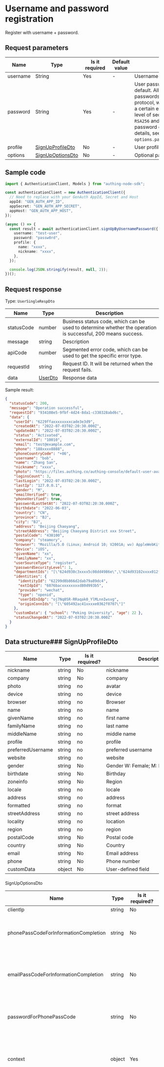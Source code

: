 # Username and password registration

<!--
Warning ⚠️:
Do not modify this document directly,
https://github.com/Authing/authing-docs-factory
Use this project to generate
-->

<LastUpdated />

Register with username + password.

## Request parameters

| Name     | Type                                             | <div style="width:80px">Is it required</div> | Default value | <div style="width:300px">Description</div>                                                                                                                                                                                                                                                                                                                     | <div style="width:200px"></div>Sample value</div> |
| -------- | ------------------------------------------------ | -------------------------------------------- | ------------- | -------------------------------------------------------------------------------------------------------------------------------------------------------------------------------------------------------------------------------------------------------------------------------------------------------------------------------------------------------------- | ------------------------------------------------- |
| username | String                                           | Yes                                          | -             | Username                                                                                                                                                                                                                                                                                                                                                       | `test`                                            |
| password | String                                           | Yes                                          | -             | User password, not encrypted by default. All GenAuth APIs transmit passwords securely via the HTTPS protocol, which can ensure security to a certain extent. If you need a higher level of security, we also support `RSA256` and the national secret `SM2` password encryption method. For details, see the optional parameter `options.passwordEncryptType`. | `passw0rd`                                        |
| profile  | <a href="#SignUpProfileDto">SignUpProfileDto</a> | No                                           | -             | User profile                                                                                                                                                                                                                                                                                                                                                   |                                                   |
| options  | <a href="#SignUpOptionsDto">SignUpOptionsDto</a> | No                                           | -             | Optional parameters                                                                                                                                                                                                                                                                                                                                            |                                                   |

## Sample code

```typescript
import { AuthenticationClient, Models } from "authing-node-sdk";

const authenticationClient = new AuthenticationClient({
  // Need to replace with your GenAuth AppId, Secret and Host
  appId: "GEN_AUTH_APP_ID",
  appSecret: "GEN_AUTH_APP_SECRET",
  appHost: "GEN_AUTH_APP_HOST",
});

(async () => {
  const result = await authenticationClient.signUpByUsernamePassword({
    username: "test-user",
    password: "passw0rd",
    profile: {
      name: "xxxx",
      nickname: "xxxx",
    },
  });

  console.log(JSON.stringify(result, null, 2));
})();
```

## Request response

Type: `UserSingleRespDto`

| Name       | Type                           | Description                                                                                                  |
| ---------- | ------------------------------ | ------------------------------------------------------------------------------------------------------------ |
| statusCode | number                         | Business status code, which can be used to determine whether the operation is successful, 200 means success. |
| message    | string                         | Description                                                                                                  |
| apiCode    | number                         | Segmented error code, which can be used to get the specific error type.                                      |
| requestId  | string                         | Request ID. It will be returned when the request fails.                                                      |
| data       | <a href="#UserDto">UserDto</a> | Response data                                                                                                |

Sample result:

```json
{
  "statusCode": 200,
  "message": "Operation successful",
  "requestId": "934108e5-9fbf-4d24-8da1-c330328abd6c",
  "data": {
    "userId": "6229ffaxxxxxxxxcade3e3d9",
    "createdAt": "2022-07-03T02:20:30.000Z",
    "updatedAt": "2022-07-03T02:20:30.000Z",
    "status": "Activated",
    "externalId": "10010",
    "email": "test@example.com",
    "phone": "188xxxx8888",
    "phoneCountryCode": "+86",
    "username": "bob",
    "name": "Zhang San",
    "nickname": "xxxx",
    "photo": "https://files.authing.co/authing-console/default-user-avatar.png",
    "loginsCount": 3,
    "lastLogin": "2022-07-03T02:20:30.000Z",
    "lastIp": "127.0.0.1",
    "gender": "M",
    "emailVerified": true,
    "phoneVerified": true,
    "passwordLastSetAt": "2022-07-03T02:20:30.000Z",
    "birthdate": "2022-06-03",
    "country": "CN",
    "province": "BJ",
    "city": "BJ",
    "address": "Beijing Chaoyang",
    "streetAddress": "Beijing Chaoyang District xxx Street",
    "postalCode": "438100",
    "company": "steamory",
    "browser": "Mozilla/5.0 (Linux; Android 10; V2001A; wv) AppleWebKit/537.36 (KHTML, like Gecko) Version/4.0 Chrome/87.0.4280.141 Mobile Safari/537.36 VivoBrowser/10.2.10.0",
    "device": "iOS",
    "givenName": "xx",
    "familyName": "xx",
    "userSourceType": "register",
    "passwordSecurityLevel": 1,
    "departmentIds": "[\"624d930c3xxxx5c08dd4986e\",\"624d93102xxxx012f33cd2fe\"]",
    "identities": {
      "identityId": "62299d8b866d2dab79a89dc4",
      "extIdpId": "6076bacxxxxxxxxd80d993b5",
      "provider": "wechat",
      "type": "openid",
      "userIdInIdp": "oj7Nq05R-RRaqak0_YlMLnnIwsvg",
      "originConnIds": "[\"605492ac41xxxxe0362f0707\"]"
    },
    "customData": { "school": "Peking University", "age": 22 },
    "statusChangedAt": "2022-07-03T02:20:30.000Z"
  }
}
```

## Data structure### <a id="SignUpProfileDto"></a> SignUpProfileDto

| Name              | Type   | <div style="width:80px ">Is it required?</div> | <div style="width:300px">Description</div> | <div style="width:200px">Sample value</div> |
| ----------------- | ------ | ---------------------------------------------- | ------------------------------------------ | ------------------------------------------- |
| nickname          | string | No                                             | nickname                                   |                                             |
| company           | string | No                                             | company                                    | `GenAuth .Inc`                              |
| photo             | string | no                                             | avatar                                     | `https://www.genauth.ai/demo.jpg`           |
| device            | string | no                                             | device                                     | `iOS`                                       |
| browser           | string | no                                             | Browser                                    | `Edge`                                      |
| name              | string | no                                             | name                                       | `Mike`                                      |
| givenName         | string | no                                             | first name                                 | `Zhou`                                      |
| familyName        | string | no                                             | last name                                  | `Jay`                                       |
| middleName        | string | no                                             | middle name                                | `Jane`                                      |
| profile           | string | no                                             | profile                                    | `this is my profile`                        |
| preferredUsername | string | no                                             | preferred username                         | `Mike`                                      |
| website           | string | no                                             | website                                    | ` https://www.genauth.ai`                   |
| gender            | string | No                                             | Gender W: Female; M: Male                  | M                                           |
| birthdate         | string | No                                             | Birthday                                   | `2020.2.2`                                  |
| zoneinfo          | string | No                                             | Region                                     | `HongKong`                                  |
| locale            | string | no                                             | locale                                     | `EN-US`                                     |
| address           | string | no                                             | address                                    | `Hai Dian XX`                               |
| formatted         | string | no                                             | format                                     |                                             |
| streetAddress     | string | no                                             | street address                             | `Hai Dian Street 1`                         |
| locality          | string | no                                             | location                                   | `BeiJing HaiDian`                           |
| region            | string | no                                             | region                                     | `china`                                     |
| postalCode        | string | No                                             | Postal code                                | `3500000`                                   |
| country           | string | No                                             | Country                                    | `china`                                     |
| email             | string | No                                             | Email address                              | `help@genauth.ai`                           |
| phone             | string | No                                             | Phone number                               | `114114114`                                 |
| customData        | object | No                                             | User-defined field                         | `{"name":"H"}`                              |

### <a id="SignUpOptionsDto"></a>

SignUpOptionsDto

| Name                                  | Type   | <div style="width:80px">Is it required?</div> | <div Description                                                                                                                                                                                                                                                                                                                                                                                                                                                                                                                                                                                                                                                                                                                         | <div style="width:200px">Example value</div>             |
| ------------------------------------- | ------ | --------------------------------------------- | ---------------------------------------------------------------------------------------------------------------------------------------------------------------------------------------------------------------------------------------------------------------------------------------------------------------------------------------------------------------------------------------------------------------------------------------------------------------------------------------------------------------------------------------------------------------------------------------------------------------------------------------------------------------------------------------------------------------------------------------- | -------------------------------------------------------- |
| clientIp                              | string | No                                            | Client IP                                                                                                                                                                                                                                                                                                                                                                                                                                                                                                                                                                                                                                                                                                                                | `192.168.0.1`                                            |
| phonePassCodeForInformationCompletion | string | No                                            | SMS verification code used to complete user information during registration                                                                                                                                                                                                                                                                                                                                                                                                                                                                                                                                                                                                                                                              | `1234`                                                   |
| emailPassCodeForInformationCompletion | string | No                                            | Email verification code used to complete user information during registration                                                                                                                                                                                                                                                                                                                                                                                                                                                                                                                                                                                                                                                            | `1234`                                                   |
| passwordForPhonePassCode              | string | No                                            | Used to supplement password during `Mobile phone verification code registration`                                                                                                                                                                                                                                                                                                                                                                                                                                                                                                                                                                                                                                                         | `xxxxxxxxxxxxxxxx`                                       |
| context                               | object | Yes                                           | Additional parameters passed during login/registration will be stored in user-defined fields                                                                                                                                                                                                                                                                                                                                                                                                                                                                                                                                                                                                                                             | `{"phoneNumber":"188xxxx8888","phoneCountryCode":"+86"}` |
| passwordEncryptType                   | string | No                                            | Password encryption type, supports sm2 and rsa. By default, it can be unencrypted. <br>- `none`: Do not encrypt the password, use plain text for transmission. <br>- `rsa`: Use the RSA256 algorithm to encrypt the password. You need to use the RSA public key of the GenAuth service for encryption. Please read the **Introduction** section to learn how to obtain the RSA256 public key of the GenAuth service. <br>- `sm2`: Use the [National Secret SM2 Algorithm](https://baike.baidu.com/item/SM2/15081831) to encrypt the password. You need to use the SM2 public key of the GenAuth service for encryption. Please read the **Introduction** section to learn how to obtain the SM2 public key of the GenAuth service. <br> | sm2                                                      |

### <a id="UserDto"></a> UserDto

| Name                     | Type    | <div style="width:80px">Is it required?</div> | <div style="width:300px">Description</div>                                                                                                                                                                                                                                                                                                                         | <div style="width:200px">Sample value</div>                                                                                                                      |
| ------------------------ | ------- | --------------------------------------------- | ------------------------------------------------------------------------------------------------------------------------------------------------------------------------------------------------------------------------------------------------------------------------------------------------------------------------------------------------------------------ | ---------------------------------------------------------------------------------------------------------------------------------------------------------------- |
| userId                   | string  | yes                                           | User unique identifier, which can be user ID, user name, email, mobile phone number, external ID, or ID in an external identity source.                                                                                                                                                                                                                            | `6229ffaxxxxxxxxcade3e3d9`                                                                                                                                       |
| createdAt                | string  | yes                                           | Creation time                                                                                                                                                                                                                                                                                                                                                      | `2022-07-03T02:20:30.000Z`                                                                                                                                       |
| updatedAt                | string  | yes                                           | Update time                                                                                                                                                                                                                                                                                                                                                        | `2022-07-03T02:20:30.000Z`                                                                                                                                       |
| status                   | string  | yes                                           | Current status of the account                                                                                                                                                                                                                                                                                                                                      | Suspended                                                                                                                                                        |
| externalId               | string  | no                                            | Third-party external ID                                                                                                                                                                                                                                                                                                                                            | `10010`                                                                                                                                                          |
| email                    | string  | no                                            | Email address, case insensitive                                                                                                                                                                                                                                                                                                                                    | `test@example.com`                                                                                                                                               |
| phone                    | string  | no                                            | Mobile number, without area code. If the number is from a foreign country, specify the area code in the phoneCountryCode parameter.                                                                                                                                                                                                                                | `188xxxx8888`                                                                                                                                                    |
| phoneCountryCode         | string  | No                                            | Area code for the phone. This parameter is optional for phone numbers from mainland China. The GenAuth SMS service does not yet support international phone numbers. You need to configure the corresponding international SMS service in the GenAuth console. For a complete list of area codes, see https://en.wikipedia.org/wiki/List_of_country_calling_codes. | `+86`                                                                                                                                                            |
| username                 | string  | No                                            | Username, unique in the user pool                                                                                                                                                                                                                                                                                                                                  | `bob`                                                                                                                                                            |
| name                     | string  | No                                            | User's real name, not unique                                                                                                                                                                                                                                                                                                                                       | `xxxx xxx`                                                                                                                                                       |
| nickname                 | string  | No                                            | Nickname                                                                                                                                                                                                                                                                                                                                                           | `xxxx xxx`                                                                                                                                                       |
| photo                    | string  | No                                            | Avatar link                                                                                                                                                                                                                                                                                                                                                        | `https://files.authing.co/authing-console/default-user-avatar.png`                                                                                               |
| loginsCount              | number  | No                                            | Total number of historical logins                                                                                                                                                                                                                                                                                                                                  | `3`                                                                                                                                                              |
| lastLogin                | string  | No                                            | Last login time                                                                                                                                                                                                                                                                                                                                                    | `2022-07-03T02:20:30.000Z`                                                                                                                                       |
| lastIp                   | string  | No                                            | Last login IP                                                                                                                                                                                                                                                                                                                                                      | `127.0.0.1`                                                                                                                                                      |
| gender                   | string  | Yes                                           | Gender:<br>- `M`: Male, `male`<br>- `F`: Female, `female`<br>- `U`: Unknown, `unknown`<br>                                                                                                                                                                                                                                                                         | M                                                                                                                                                                |
| emailVerified            | boolean | Yes                                           | Is the email verified?                                                                                                                                                                                                                                                                                                                                             | `true`                                                                                                                                                           |
| phoneVerified            | boolean | Yes                                           | Is the phone number verified?                                                                                                                                                                                                                                                                                                                                      | `true`                                                                                                                                                           |
| passwordLastSetAt        | string  | No                                            | User's last password modification time                                                                                                                                                                                                                                                                                                                             | `2022-07-03T02:20:30.000Z`                                                                                                                                       |
| birthdate                | string  | No                                            | Date of birth                                                                                                                                                                                                                                                                                                                                                      | `2022-06-03`                                                                                                                                                     |
| country                  | string  | No                                            | Country                                                                                                                                                                                                                                                                                                                                                            | `CN`                                                                                                                                                             |
| province                 | string  | No                                            | Province                                                                                                                                                                                                                                                                                                                                                           | `BJ`                                                                                                                                                             |
| city                     | string  | No                                            | City                                                                                                                                                                                                                                                                                                                                                               | `BJ`                                                                                                                                                             |
| address                  | string  | No                                            | Address                                                                                                                                                                                                                                                                                                                                                            | `Beijing Chaoyang`                                                                                                                                               |
| streetAddress            | string  | No                                            | Street address                                                                                                                                                                                                                                                                                                                                                     | `Beijing Chaoyang District xxx Street`                                                                                                                           |
| postalCode               | string  | No                                            | Postal code                                                                                                                                                                                                                                                                                                                                                        | `438100`                                                                                                                                                         |
| company                  | string  | No                                            | Company                                                                                                                                                                                                                                                                                                                                                            | `steamory`                                                                                                                                                       |
| browser                  | string  | No                                            | Last login browser UA                                                                                                                                                                                                                                                                                                                                              | `Mozilla/5.0 (Linux; Android 10; V2001A; wv) AppleWebKit/537.36 (KHTML, like Gecko) Version/4.0 Chrome/87.0.4280.141 Mobile Safari/537.36 VivoBrowser/10.2.10.0` |
| device                   | string  | No                                            | Last login device                                                                                                                                                                                                                                                                                                                                                  | `iOS`                                                                                                                                                            |
| givenName                | string  | No                                            | Name                                                                                                                                                                                                                                                                                                                                                               | `xx`                                                                                                                                                             |
| familyName               | string  | no                                            | Last Name                                                                                                                                                                                                                                                                                                                                                          | `Zhang`                                                                                                                                                          |
| middleName               | string  | no                                            | Middle Name                                                                                                                                                                                                                                                                                                                                                        |                                                                                                                                                                  |
| profile                  | string  | no                                            | Preferred Username                                                                                                                                                                                                                                                                                                                                                 |                                                                                                                                                                  |
| preferredUsername        | string  | no                                            | Preferred Username                                                                                                                                                                                                                                                                                                                                                 |                                                                                                                                                                  |
| website                  | string  | No                                            | User personal website                                                                                                                                                                                                                                                                                                                                              |                                                                                                                                                                  |
| zoneinfo                 | string  | No                                            | User time zone information                                                                                                                                                                                                                                                                                                                                         |                                                                                                                                                                  |
| locale                   | string  | No                                            | Locale                                                                                                                                                                                                                                                                                                                                                             |                                                                                                                                                                  |
| formatted                | string  | No                                            | Standard full address                                                                                                                                                                                                                                                                                                                                              |                                                                                                                                                                  |
| region                   | string  | No                                            | User region                                                                                                                                                                                                                                                                                                                                                        |                                                                                                                                                                  |
| userSourceType           | string  | Yes                                           | Source type:<br>- `excel`: Imported through excel<br>- `register`: User self-registration<br>- `adminCreated`: Manual creation by the administrator backend (including creating users using the management API)<br>- `syncTask`: Sync task in the sync center <br>                                                                                                 | excel                                                                                                                                                            |
| userSourceId             | string  | No                                            | Application ID or sync task ID                                                                                                                                                                                                                                                                                                                                     |                                                                                                                                                                  |
| lastLoginApp             | string  | No                                            | Application ID of the user's last login                                                                                                                                                                                                                                                                                                                            |                                                                                                                                                                  |
| mainDepartmentId         | string  | No                                            | User's main department ID                                                                                                                                                                                                                                                                                                                                          |                                                                                                                                                                  |
| lastMfaTime              | string  | No                                            | Time when the user last performed MFA authentication                                                                                                                                                                                                                                                                                                               |                                                                                                                                                                  |
| passwordSecurityLevel    | number  | No                                            | User password security strength level                                                                                                                                                                                                                                                                                                                              | `1`                                                                                                                                                              |
| resetPasswordOnNextLogin | boolean | No                                            | Require password reset on next login                                                                                                                                                                                                                                                                                                                               |                                                                                                                                                                  |
| departmentIds            | array   | No                                            | List of department IDs to which the user belongs                                                                                                                                                                                                                                                                                                                   | `["624d930c3xxxx5c08dd4986e","624d93102xxxx012f33cd2fe"]`                                                                                                        |
| identities               | array   | No                                            | External identity source Nested type: <a href="#IdentityDto">IdentityDto</a>.                                                                                                                                                                                                                                                                                      |                                                                                                                                                                  |
| customData               | object  | No                                            | User's extended field data                                                                                                                                                                                                                                                                                                                                         | `{"school":"Peking University","age":22}`                                                                                                                        |
| statusChangedAt          | string  | No                                            | User status last modified time                                                                                                                                                                                                                                                                                                                                     | `2022-07-03T02:20:30.000Z`                                                                                                                                       |

### <a id="IdentityDto"></a> IdentityDto

| Name        | Type   | <div style="width:80px">Required</div> | <div style="width:300px">Description</div>                                                                                                                                                                                                                                                                                                                                                                                                                                                                                                                                                                                                                                                                                                                                                                                                                                                                 | <div style="width:200px">Sample value</div> |
| ----------- | ------ | -------------------------------------- | ---------------------------------------------------------------------------------------------------------------------------------------------------------------------------------------------------------------------------------------------------------------------------------------------------------------------------------------------------------------------------------------------------------------------------------------------------------------------------------------------------------------------------------------------------------------------------------------------------------------------------------------------------------------------------------------------------------------------------------------------------------------------------------------------------------------------------------------------------------------------------------------------------------- | ------------------------------------------- |
| identityId  | string | yes                                    | Identity source ID                                                                                                                                                                                                                                                                                                                                                                                                                                                                                                                                                                                                                                                                                                                                                                                                                                                                                         | `62299d8b866d2dab79a89dc4`                  |
| extIdpId    | string | yes                                    | Identity source connection ID                                                                                                                                                                                                                                                                                                                                                                                                                                                                                                                                                                                                                                                                                                                                                                                                                                                                              | `6076bacxxxxxxxxd80d993b5`                  |
| provider    | string | yes                                    | External identity source type:<br>- `wechat`: WeChat<br>- `qq`: QQ<br>- `wechatwork`: WeChat for Business<br>- `dingtalk`: DingTalk<br>- `weibo`: Weibo<br>- `github`: GitHub<br>- `alipay`: Alipay<br>- `baidu`: Baidu<br>- `lark`: Feishu<br>- `welink`: Welink<br>- `yidun`: NetEase Yidun<br>- `qingcloud`: QingCloud<br>- `google`: Google<br>- `gitlab`: GitLab<br>- `gitee`: Gitee<br>- `twitter`: Twitter<br>- `facebook`: Facebook<br>- `slack`: Slack<br>- `linkedin`: Linkedin<br>- `instagram`: Instagram<br>- `oidc`: OIDC Enterprise Identity Source<br>- `oauth2`: OAuth2 Type of enterprise identity source<br>- `saml`: SAML type of enterprise identity source<br>- `ldap`: LDAP type of enterprise identity source<br>- `ad`: AD type of enterprise identity source<br>- `cas`: CAS type of enterprise identity source<br>- `azure-ad`: Azure AD type of enterprise identity source<br> | oidc                                        |
| type        | string | yes                                    | Identity type, such as unionid, openid, primary                                                                                                                                                                                                                                                                                                                                                                                                                                                                                                                                                                                                                                                                                                                                                                                                                                                            | `openid`                                    |
| userIdInIdp | string | yes                                    | ID in the external identity source                                                                                                                                                                                                                                                                                                                                                                                                                                                                                                                                                                                                                                                                                                                                                                                                                                                                         |

